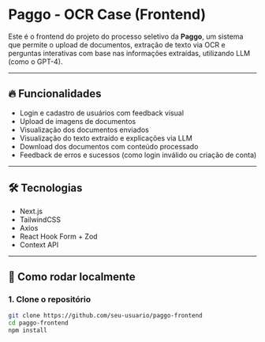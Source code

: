 # Paggo - OCR Case (Frontend)

Este é o frontend do projeto do processo seletivo da **Paggo**, um sistema que permite o upload de documentos, extração de texto via OCR e perguntas interativas com base nas informações extraídas, utilizando LLM (como o GPT-4).

---

## 🔥 Funcionalidades

- Login e cadastro de usuários com feedback visual
- Upload de imagens de documentos
- Visualização dos documentos enviados
- Visualização do texto extraído e explicações via LLM
- Download dos documentos com conteúdo processado
- Feedback de erros e sucessos (como login inválido ou criação de conta)

---

## 🛠 Tecnologias

- Next.js
- TailwindCSS
- Axios
- React Hook Form + Zod
- Context API

---

## 🚀 Como rodar localmente

### 1. Clone o repositório

```bash
git clone https://github.com/seu-usuario/paggo-frontend
cd paggo-frontend
npm install
